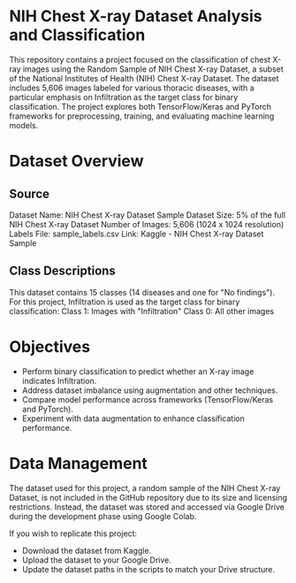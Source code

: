 # NIH Chest X-ray Dataset Analysis and Classification

This repository contains a project focused on the classification of chest X-ray images using the Random Sample of NIH Chest X-ray Dataset, a subset of the National Institutes of Health (NIH) Chest X-ray Dataset. The dataset includes 5,606 images labeled for various thoracic diseases, with a particular emphasis on Infiltration as the target class for binary classification. The project explores both TensorFlow/Keras and PyTorch frameworks for preprocessing, training, and evaluating machine learning models.

# Dataset Overview

## Source
Dataset Name: NIH Chest X-ray Dataset Sample
Dataset Size: 5% of the full NIH Chest X-ray Dataset
Number of Images: 5,606 (1024 x 1024 resolution)
Labels File: sample_labels.csv
Link: Kaggle - NIH Chest X-ray Dataset Sample 

## Class Descriptions
This dataset contains 15 classes (14 diseases and one for "No findings"). For this project, Infiltration is used as the target class for binary classification:
Class 1: Images with "Infiltration"
Class 0: All other images

# Objectives

- Perform binary classification to predict whether an X-ray image indicates Infiltration.
- Address dataset imbalance using augmentation and other techniques.
- Compare model performance across frameworks (TensorFlow/Keras and PyTorch).
- Experiment with data augmentation to enhance classification performance.

# Data Management

The dataset used for this project, a random sample of the NIH Chest X-ray Dataset, is not included in the GitHub repository due to its size and licensing restrictions. Instead, the dataset was stored and accessed via Google Drive during the development phase using Google Colab.

If you wish to replicate this project:
- Download the dataset from Kaggle.
- Upload the dataset to your Google Drive.
- Update the dataset paths in the scripts to match your Drive structure.
